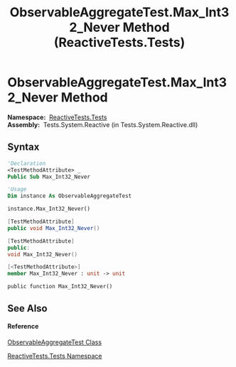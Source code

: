﻿---
title: ObservableAggregateTest.Max_Int32_Never Method  (ReactiveTests.Tests)
TOCTitle: Max_Int32_Never Method
ms:assetid: M:ReactiveTests.Tests.ObservableAggregateTest.Max_Int32_Never
ms:mtpsurl: https://msdn.microsoft.com/en-us/library/reactivetests.tests.observableaggregatetest.max_int32_never(v=VS.103)
ms:contentKeyID: 36620642
ms.date: 06/28/2011
mtps_version: v=VS.103
f1_keywords:
- ReactiveTests.Tests.ObservableAggregateTest.Max_Int32_Never
dev_langs:
- CSharp
- JScript
- VB
- FSharp
- c++
---

# ObservableAggregateTest.Max\_Int32\_Never Method

**Namespace:**  [ReactiveTests.Tests](hh289046\(v=vs.103\).md)  
**Assembly:**  Tests.System.Reactive (in Tests.System.Reactive.dll)

## Syntax

``` vb
'Declaration
<TestMethodAttribute> _
Public Sub Max_Int32_Never
```

``` vb
'Usage
Dim instance As ObservableAggregateTest

instance.Max_Int32_Never()
```

``` csharp
[TestMethodAttribute]
public void Max_Int32_Never()
```

``` c++
[TestMethodAttribute]
public:
void Max_Int32_Never()
```

``` fsharp
[<TestMethodAttribute>]
member Max_Int32_Never : unit -> unit 
```

``` jscript
public function Max_Int32_Never()
```

## See Also

#### Reference

[ObservableAggregateTest Class](hh314823\(v=vs.103\).md)

[ReactiveTests.Tests Namespace](hh289046\(v=vs.103\).md)


